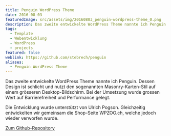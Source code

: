 ```yaml
---
title: Penguin WordPress Theme
date: 2016-08-03
featuredImage: src/assets/img/20160803_penguin-wordpress-theme_0.png
description: Das zweite entwickelte WordPress Theme nannte ich Penguin. Dessen Design ist schlicht und nutzt den sogenannten Masonry-Karten-Stil auf einem grösseren Desktop-Bildschirm.
tags:
  - Template
  - Webentwicklung
  - WordPress
  - projects
featured: false
weblink: https://github.com/stebrech/penguin
aliases:
  - Penguin WordPress Theme
---
```

Das zweite entwickelte WordPress Theme nannte ich Penguin. Dessen Design ist schlicht und nutzt den sogenannten Masonry-Karten-Stil auf einem grösseren Desktop-Bildschirm. Bei der Umsetzung wurde grossen Wert auf Barrierefreiheit und Performance gelegt.

Die Entwicklung wurde unterstützt von Ulrich Pogson. Gleichzeitig entwickelten wir gemeinsam die Shop-Seite WPZOO.ch, welche jedoch wieder verworfen wurde.

[Zum Github-Repository](https://github.com/stebrech/penguin)
